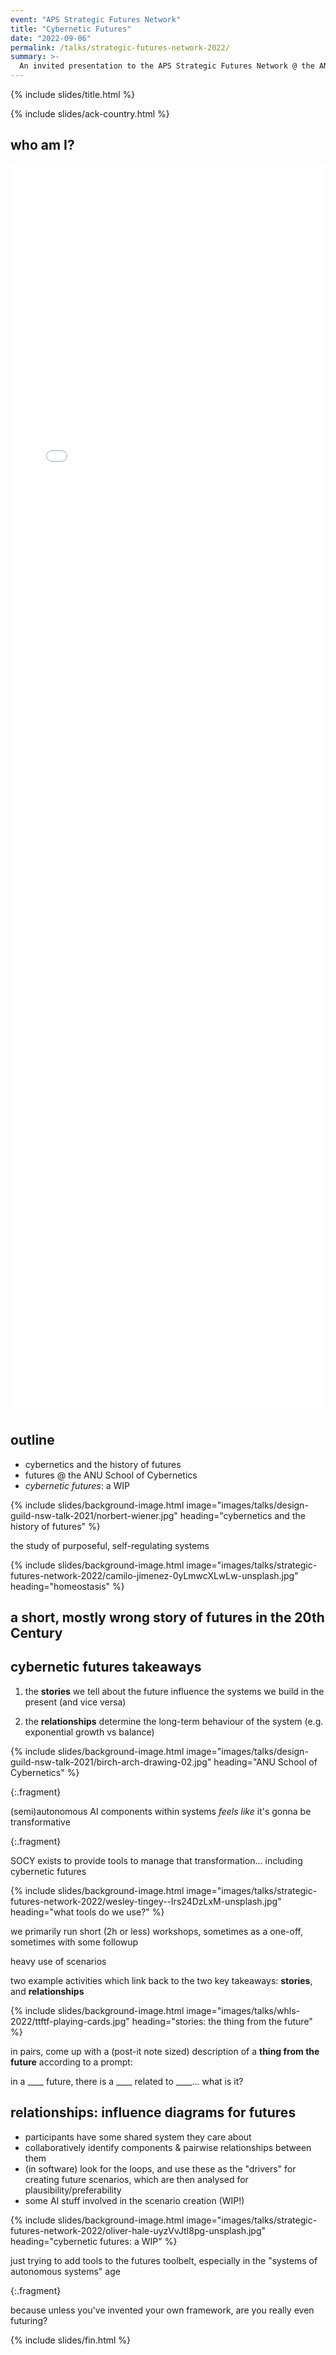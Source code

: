 ```yaml
---
event: "APS Strategic Futures Network"
title: "Cybernetic Futures"
date: "2022-09-06"
permalink: /talks/strategic-futures-network-2022/
summary: >-
  An invited presentation to the APS Strategic Futures Network @ the ANU Futures Hub.
---
```


{% include slides/title.html %}

{% include slides/ack-country.html %}

## who am I?

<iframe src="{% link index.md %}" class="stretch" style="width:100%;height:50vh;" frameborder="0"></iframe>

## outline

- cybernetics and the history of futures
- futures @ the ANU School of Cybernetics
- _cybernetic futures_: a WIP

{% include slides/background-image.html image="images/talks/design-guild-nsw-talk-2021/norbert-wiener.jpg" heading="cybernetics and the history of futures" %}

the study of purposeful, self-regulating systems

{% include slides/background-image.html image="images/talks/strategic-futures-network-2022/camilo-jimenez-0yLmwcXLwLw-unsplash.jpg" heading="homeostasis" %}

## a short, mostly wrong story of futures in the 20th Century

## cybernetic futures takeaways

1. the **stories** we tell about the future influence the systems we build in
   the present (and vice versa)

2. the **relationships** determine the long-term behaviour of the system (e.g.
   exponential growth vs balance)

{% include slides/background-image.html image="images/talks/design-guild-nsw-talk-2021/birch-arch-drawing-02.jpg" heading="ANU School of Cybernetics" %}

{:.fragment}

(semi)autonomous AI components within systems _feels like_ it's gonna be transformative

{:.fragment}

SOCY exists to provide tools to manage that transformation... including
cybernetic futures

{% include slides/background-image.html image="images/talks/strategic-futures-network-2022/wesley-tingey--Irs24DzLxM-unsplash.jpg" heading="what tools do we use?" %}

we primarily run short (2h or less) workshops, sometimes as a one-off, sometimes
with some followup

heavy use of scenarios

two example activities which link back to the two key takeaways: **stories**, and **relationships**

{% include slides/background-image.html image="images/talks/whls-2022/ttftf-playing-cards.jpg" heading="stories: the thing from the future" %}

in pairs, come up with a (post-it note sized) description of a **thing from the
future** according to a prompt:

in a \_\_\_\_ future, there is a \_\_\_\_ related to \_\_\_\_... what is it?

## relationships: influence diagrams for futures

- participants have some shared system they care about
- collaboratively identify components & pairwise relationships between them
- (in software) look for the loops, and use these as the "drivers" for creating
  future scenarios, which are then analysed for plausibility/preferability
- some AI stuff involved in the scenario creation (WIP!)

{% include slides/background-image.html image="images/talks/strategic-futures-network-2022/oliver-hale-uyzVvJtI8pg-unsplash.jpg" heading="cybernetic futures: a WIP" %}

just trying to add tools to the futures toolbelt, especially in the "systems of
autonomous systems" age

{:.fragment}

because unless you've invented your own framework, are you really even futuring?

{% include slides/fin.html %}
